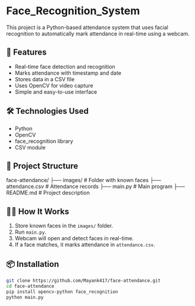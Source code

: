 # Face_Recognition_System


This project is a Python-based attendance system that uses facial recognition to automatically mark attendance in real-time using a webcam.

## 🚀 Features

- Real-time face detection and recognition
- Marks attendance with timestamp and date
- Stores data in a CSV file
- Uses OpenCV for video capture
- Simple and easy-to-use interface

## 🛠️ Technologies Used

- Python
- OpenCV
- face_recognition library
- CSV module

## 📂 Project Structure

face-attendance/
├── images/ # Folder with known faces
├── attendance.csv # Attendance records
├── main.py # Main program
├── README.md # Project description

 

## 🧑‍💻 How It Works

1. Store known faces in the `images/` folder.
2. Run `main.py`.
3. Webcam will open and detect faces in real-time.
4. If a face matches, it marks attendance in `attendance.csv`.

## 📦 Installation

```bash
git clone https://github.com/Mayank417/face-attendance.git
cd face-attendance
pip install opencv-python face_recognition
python main.py

